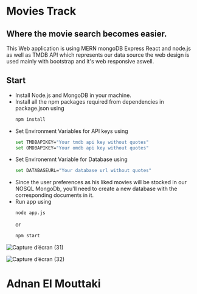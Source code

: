 # Movies Track
## Where the movie search becomes easier.
This Web application is using MERN mongoDB Express React and node.js as well as TMDB API which represents our data source the web design is used mainly with bootstrap and it's web responsive aswell.

## Start
* Install Node.js and MongoDB in your machine.
* Install all the npm packages required from dependencies in package.json using
  ```sh
  npm install
  ```
* Set Environment Variables for API keys using
  ```sh
  set TMDBAPIKEY="Your tmdb api key without quotes"
  set OMDBAPIKEY="Your omdb api key without quotes"
  ```
* Set Environemnt Variable for Database using
  ```sh
  set DATABASEURL="Your database url without quotes"
  ```
* Since the user preferences as his liked movies will be stocked in our NOSQL MongoDb, you'll need to create a new database with the corresponding documents in it. 
* Run app using 
  ```sh
  node app.js
  ```
  or
  ```sh
  npm start
  ```

![Capture d’écran (31)](https://user-images.githubusercontent.com/81829785/222327825-f2a4196a-d44b-45e0-b9cb-2e547c899abe.png)

![Capture d’écran (32)](https://user-images.githubusercontent.com/81829785/222327834-7e9c10b9-2d88-42b6-aeb9-f676206e8f43.png)

# Adnan El Mouttaki
